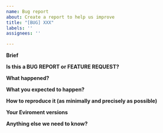 ```yaml
---
name: Bug report
about: Create a report to help us improve
title: "[BUG] XXX"
labels: ''
assignees: ''

---
```


**Brief**

**Is this a BUG REPORT or FEATURE REQUEST?**

**What happened?**

**What you expected to happen?**


**How to reproduce it (as minimally and precisely as possible)**

**Your Eviroment versions**


**Anything else we need to know?**
